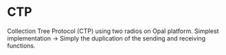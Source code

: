 # CTP
Collection Tree Protocol (CTP) using two radios on Opal platform.
Simplest implementation -> Simply the duplication of the sending and receiving functions.
